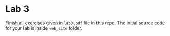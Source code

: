 # Lab 3

Finish all exercises given in `lab3.pdf` file in this repo. The initial source code for your lab is inside `web_site` folder.